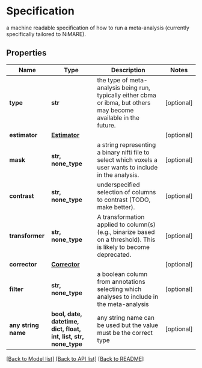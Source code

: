 # Specification

a machine readable specification of how to run a meta-analysis (currently specifically tailored to NiMARE).

## Properties
Name | Type | Description | Notes
------------ | ------------- | ------------- | -------------
**type** | **str** | the type of meta-analysis being run, typically either cbma or ibma, but others may become available in the future. | [optional] 
**estimator** | [**Estimator**](Estimator.md) |  | [optional] 
**mask** | **str, none_type** | a string representing a binary nifti file to select which voxels a user wants to include in the analysis. | [optional] 
**contrast** | **str, none_type** | underspecified selection of columns to contrast (TODO, make better). | [optional] 
**transformer** | **str, none_type** | A transformation applied to column(s) (e.g., binarize based on a threshold). This is likely to become deprecated. | [optional] 
**corrector** | [**Corrector**](Corrector.md) |  | [optional] 
**filter** | **str, none_type** | a boolean column from annotations selecting which analyses to include in the meta-analysis | [optional] 
**any string name** | **bool, date, datetime, dict, float, int, list, str, none_type** | any string name can be used but the value must be the correct type | [optional]

[[Back to Model list]](../README.md#documentation-for-models) [[Back to API list]](../README.md#documentation-for-api-endpoints) [[Back to README]](../README.md)


